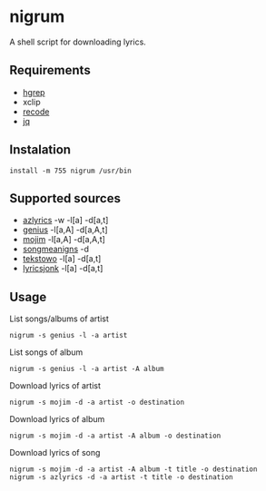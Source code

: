 # nigrum
A shell script for downloading lyrics.

## Requirements

 - [hgrep](https://github.com/TUVIMEN/hgrep)
 - xclip
 - [recode](https://github.com/rrthomas/recode)
 - [jq](https://github.com/stedolan/jq)

## Instalation
    install -m 755 nigrum /usr/bin

## Supported sources

 - [azlyrics](https://www.azlyrics.com) -w -l[a] -d[a,t]
 - [genius](https://genius.com) -l[a,A] -d[a,A,t]
 - [mojim](https://mojim.com) -l[a,A] -d[a,A,t]
 - [songmeanigns](https://api.songmeanings.com) -d
 - [tekstowo](https://www.tekstowo.pl) -l[a] -d[a,t]
 - [lyricsjonk](https://lyricsjonk.com) -l[a] -d[a,t]

## Usage

List songs/albums of artist

    nigrum -s genius -l -a artist

List songs of album

    nigrum -s genius -l -a artist -A album

Download lyrics of artist

    nigrum -s mojim -d -a artist -o destination

Download lyrics of album

    nigrum -s mojim -d -a artist -A album -o destination

Download lyrics of song

    nigrum -s mojim -d -a artist -A album -t title -o destination
    nigrum -s azlyrics -d -a artist -t title -o destination
